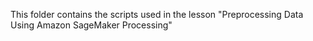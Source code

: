 This folder contains the scripts used in the lesson "Preprocessing Data Using Amazon SageMaker Processing"
